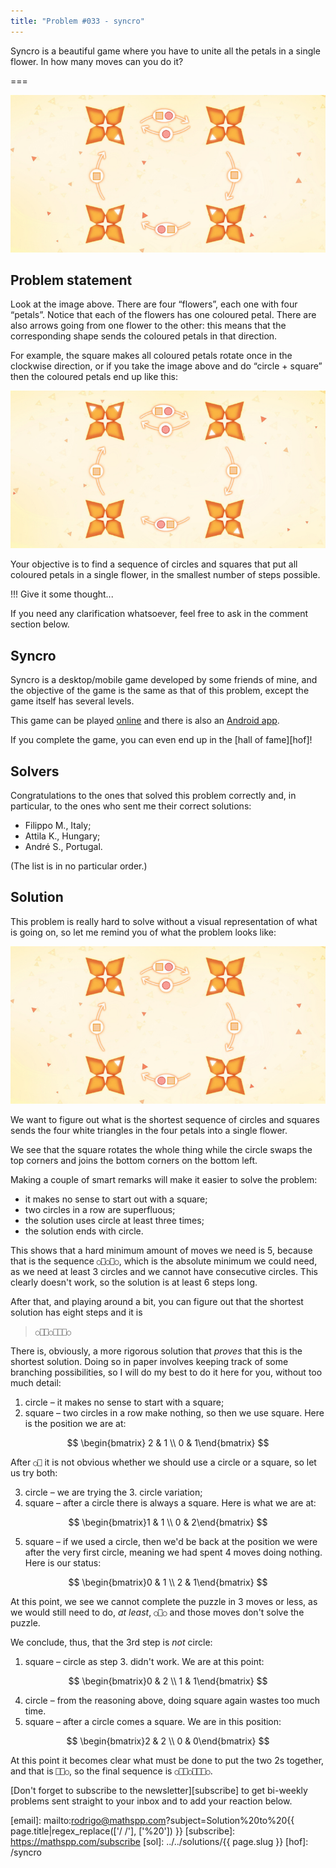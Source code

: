 ```yaml
---
title: "Problem #033 - syncro"
---
```


Syncro is a beautiful game where you have to unite all the petals
in a single flower.
In how many moves can you do it?

===

![](thumbnail.webp)


## Problem statement

Look at the image above.
There are four “flowers”, each one with four “petals”.
Notice that each of the flowers has one coloured petal.
There are also arrows going from one flower to the other:
this means that the corresponding shape sends the coloured
petals in that direction.

For example, the square makes all coloured petals rotate once
in the clockwise direction, or if you take the image above
and do “circle + square” then the coloured petals end up like this:

![](_syncro.webp "Petal distribution after doing the sequence “circle + square”.")

Your objective is to find a sequence of circles and squares that
put all coloured petals in a single flower, in the smallest
number of steps possible.

!!! Give it some thought...

If you need any clarification whatsoever, feel free to ask in the comment section below.


## Syncro

Syncro is a desktop/mobile game developed by some friends of mine, and the objective
of the game is the same as that of this problem, except the game itself has several
levels.

<p>This game can be played <a class="external-link no-image" href="https://rawegg.itch.io/syncro">online</a> and there is also an
<a class="external-link no-image" href="https://play.google.com/store/apps/details?id=com.RawEgg.Syncro">Android app</a>.</p>

If you complete the game, you can even end up in the [hall of fame][hof]!


## Solvers

Congratulations to the ones that solved this problem correctly and, in particular, to the ones
who sent me their correct solutions:

 - Filippo M., Italy;
 - Attila K., Hungary;
 - André S., Portugal.

(The list is in no particular order.)


## Solution

This problem is really hard to solve without a visual representation of what is going on,
so let me remind you of what the problem looks like:

![](thumbnail.webp "Initial configuration.")

We want to figure out what is the shortest sequence of circles and squares sends the four white triangles
in the four petals into a single flower.

We see that the square rotates the whole thing while the circle swaps the top corners
and joins the bottom corners on the bottom left.

Making a couple of smart remarks will make it easier to solve the problem:

 - it makes no sense to start out with a square;
 - two circles in a row are superfluous;
 - the solution uses circle at least three times;
 - the solution ends with circle.

This shows that a hard minimum amount of moves we need is 5,
because that is the sequence `○⎕○⎕○`, which is the absolute
minimum we could need, as we need at least 3 circles and
we cannot have consecutive circles.
This clearly doesn't work, so the solution is at least 6 steps long.

After that, and playing around a bit, you can figure out that
the shortest solution has eight steps and it is

 > `○⎕⎕○⎕⎕⎕○`

There is, obviously, a more rigorous solution that _proves_ that this is the shortest solution.
Doing so in paper involves keeping track of some branching possibilities, so I will do my best to do it here for you, without too much detail:

 1. circle – it makes no sense to start with a square;
 2. square – two circles in a row make nothing, so then we use square. Here is the position we are at:

$$
\begin{bmatrix} 2 & 1 \\ 0 & 1\end{bmatrix}
$$

After `○⎕` it is not obvious whether we should use a circle or a square, so let us try both:

 3. circle – we are trying the 3. circle variation;
 4. square – after a circle there is always a square. Here is what we are at:

$$
\begin{bmatrix}1 & 1 \\ 0 & 2\end{bmatrix}
$$

 5. square – if we used a circle, then we'd be back at the position we
were after the very first circle, meaning we had spent 4 moves doing nothing. Here is our status:

$$
\begin{bmatrix}0 & 1 \\ 2 & 1\end{bmatrix}
$$

At this point, we see we cannot complete the puzzle in 3 moves or less,
as we would still need to do, _at least_, `○⎕○` and those moves
don't solve the puzzle.

We conclude, thus, that the 3rd step is _not_ circle:

 1. square – circle as step 3. didn't work. We are at this point:

$$
\begin{bmatrix}0 & 2 \\ 1 & 1\end{bmatrix}
$$

 4. circle – from the reasoning above, doing square again wastes too much time.
 5. square – after a circle comes a square. We are in this position:

$$
\begin{bmatrix}2 & 2 \\ 0 & 0\end{bmatrix}
$$

At this point it becomes clear what must be done to put the two 2s together, and that is `⎕⎕○`, so the final sequence is `○⎕⎕○⎕⎕⎕○`.


[Don't forget to subscribe to the newsletter][subscribe] to get bi-weekly
problems sent straight to your inbox and to add your reaction below.

[email]: mailto:rodrigo@mathspp.com?subject=Solution%20to%20{{ page.title|regex_replace(['/ /'], ['%20']) }}
[subscribe]: https://mathspp.com/subscribe
[sol]: ../../solutions/{{ page.slug }}
[hof]: /syncro
